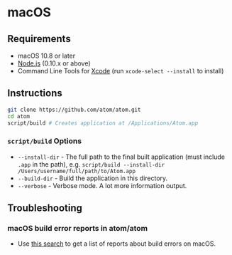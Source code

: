 # macOS

## Requirements

  * macOS 10.8 or later
  * [Node.js](https://nodejs.org/en/download/) (0.10.x or above)
  * Command Line Tools for [Xcode](https://developer.apple.com/xcode/downloads/) (run `xcode-select --install` to install)

## Instructions

  ```sh
  git clone https://github.com/atom/atom.git
  cd atom
  script/build # Creates application at /Applications/Atom.app
  ```

### `script/build` Options
  * `--install-dir` - The full path to the final built application (must include `.app` in the path), e.g. `script/build --install-dir /Users/username/full/path/to/Atom.app`
  * `--build-dir` - Build the application in this directory.
  * `--verbose` - Verbose mode. A lot more information output.

## Troubleshooting

### macOS build error reports in atom/atom
* Use [this search](https://github.com/atom/atom/search?q=label%3Abuild-error+label%3Aos-x&type=Issues) to get a list of reports about build errors on macOS.
